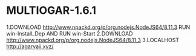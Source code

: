 # MULTIOGAR-1.6.1
1.DOWNLOAD http://www.npackd.org/p/org.nodejs.NodeJS64/8.11.3 RUN win-Install_Dep AND RUN win-Start
2.DOWNLOAD http://www.npackd.org/p/org.nodejs.NodeJS64/8.11.3
3.LOCALHOST http://agarvaii.xyz/
